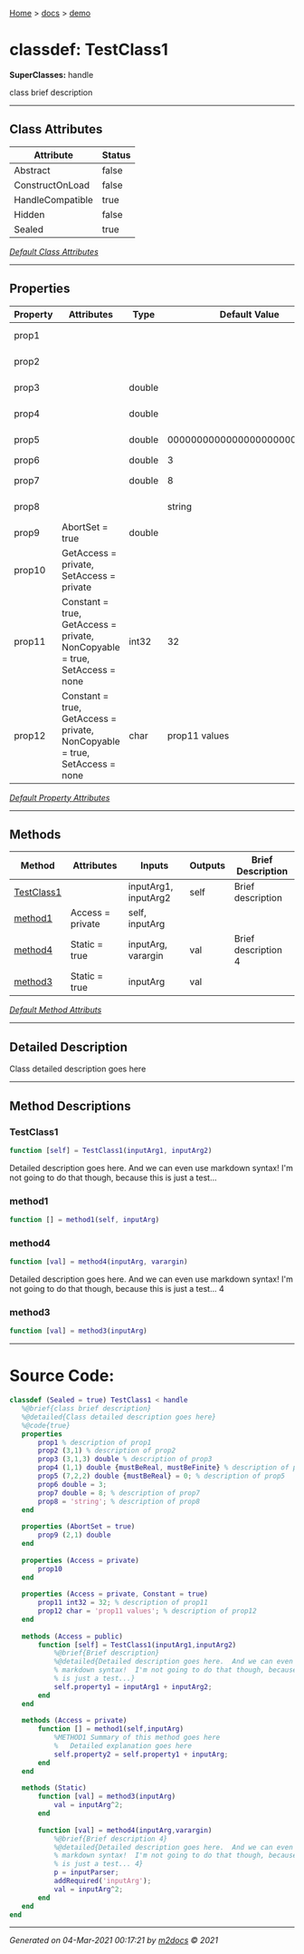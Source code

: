 [Home](../index.md) > [docs](../docs_index.md) > [demo](demo_index.md)  


# classdef: TestClass1

**SuperClasses:** handle

class brief description

 ***

## Class Attributes

| Attribute         | Status   | 
| ----------------- | -------- | 
| Abstract | false | 
| ConstructOnLoad | false | 
| HandleCompatible | true | 
| Hidden | false | 
| Sealed | true | 


[*Default Class Attributes*](https://www.mathworks.com/help/matlab/matlab_oop/class-attributes.html)

 ***

## Properties

| Property | Attributes  | Type | Default Value | Description |
| -------- | ----------- | ---- | ------------- | ----------- |
| prop1 |   |  |  | description of prop1 |
| prop2 |   |  |  | description of prop2 |
| prop3 |   | double |  | description of prop3 |
| prop4 |   | double |  | description of prop4 |
| prop5 |   | double | 0000000000000000000000000000 | description of prop5 |
| prop6 |   | double | 3 |  |
| prop7 |   | double | 8 | description of prop7 |
| prop8 |   |  | string | description of prop8 |
| prop9 | AbortSet = true | double |  |  |
| prop10 | GetAccess = private, SetAccess = private |  |  |  |
| prop11 | Constant = true, GetAccess = private, NonCopyable = true, SetAccess = none | int32 | 32 | description of prop11 |
| prop12 | Constant = true, GetAccess = private, NonCopyable = true, SetAccess = none | char | prop11 values | description of prop12 |

[*Default Property Attributes*](https://www.mathworks.com/help/matlab/matlab_oop/property-attributes.html)

 ***

## Methods

| Method | Attributes | Inputs | Outputs | Brief Description |
| ------ | ---------- | ------ | ------- | ----------------- |
| [TestClass1](#testclass1) |   | inputArg1, inputArg2 | self | Brief description |
| [method1](#method1) | Access = private | self, inputArg |  |  |
| [method4](#method4) | Static = true | inputArg, varargin | val | Brief description 4 |
| [method3](#method3) | Static = true | inputArg | val |  |


[*Default Method Attributs*](https://www.mathworks.com/help/matlab/matlab_oop/method-attributes.html)

 ***

## Detailed Description

Class detailed description goes here

 ***

## Method Descriptions

### TestClass1

```matlab
function [self] = TestClass1(inputArg1, inputArg2)
```
Detailed description goes here.  And we can even use
markdown syntax!  I'm not going to do that though, because this
is just a test...
### method1

```matlab
function [] = method1(self, inputArg)
```

### method4

```matlab
function [val] = method4(inputArg, varargin)
```
Detailed description goes here.  And we can even use
markdown syntax!  I'm not going to do that though, because this
is just a test... 4
### method3

```matlab
function [val] = method3(inputArg)
```



 
 *** 

# Source Code:

 ```matlab 
 classdef (Sealed = true) TestClass1 < handle
    %@brief{class brief description}
    %@detailed{Class detailed description goes here}
    %@code{true}
    properties 
        prop1 % description of prop1
        prop2 (3,1) % description of prop2
        prop3 (3,1,3) double % description of prop3
        prop4 (1,1) double {mustBeReal, mustBeFinite} % description of prop4
        prop5 (7,2,2) double {mustBeReal} = 0; % description of prop5
        prop6 double = 3;
        prop7 double = 8; % description of prop7
        prop8 = 'string'; % description of prop8
    end
    
    properties (AbortSet = true)
        prop9 (2,1) double
    end
    
    properties (Access = private)
        prop10
    end
    
    properties (Access = private, Constant = true)
        prop11 int32 = 32; % description of prop11
        prop12 char = 'prop11 values'; % description of prop12
    end
    
    methods (Access = public)
        function [self] = TestClass1(inputArg1,inputArg2)
            %@brief{Brief description}
            %@detailed{Detailed description goes here.  And we can even use
            % markdown syntax!  I'm not going to do that though, because this
            % is just a test...}
            self.property1 = inputArg1 + inputArg2;
        end
    end
    
    methods (Access = private)
        function [] = method1(self,inputArg)
            %METHOD1 Summary of this method goes here
            %   Detailed explanation goes here
            self.property2 = self.property1 + inputArg;
        end
    end
    
    methods (Static)
        function [val] = method3(inputArg)
            val = inputArg^2;
        end
        
        function [val] = method4(inputArg,varargin)
            %@brief{Brief description 4}
            %@detailed{Detailed description goes here.  And we can even use
            % markdown syntax!  I'm not going to do that though, because this
            % is just a test... 4}
            p = inputParser;
            addRequired('inputArg');
            val = inputArg^2;
        end
    end
end 
``` 
 
***

*Generated on 04-Mar-2021 00:17:21 by [m2docs](https://github.com/crgnam-research/m2docs) © 2021*
